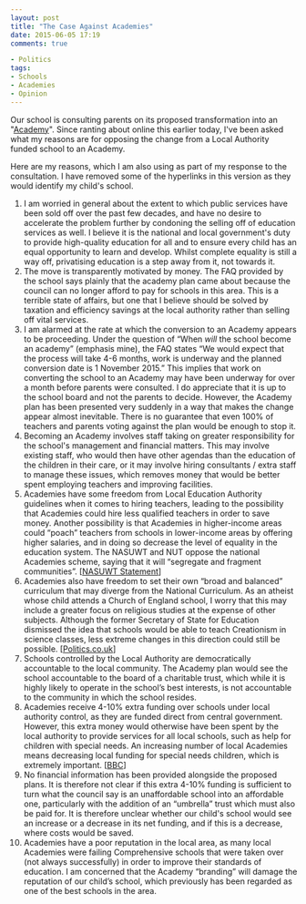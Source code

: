 ```yaml
---
layout: post
title: "The Case Against Academies"
date: 2015-06-05 17:19
comments: true

- Politics
tags:
- Schools
- Academies
- Opinion
---
```


Our school is consulting parents on its proposed transformation into an "[Academy](https://www.gov.uk/types-of-school/academies)". Since ranting about online this earlier today, I've been asked what my reasons are for opposing the change from a Local Authority funded school to an Academy.

Here are my reasons, which I am also using as part of my response to the consultation. I have removed some of the hyperlinks in this version as they would identify my child's school.

1. I am worried in general about the extent to which public services have been sold off over the past few decades, and have no desire to accelerate the problem further by condoning the selling off of education services as well. I believe it is the national and local government's duty to provide high-quality education for all and to ensure every child has an equal opportunity to learn and develop. Whilst complete equality is still a way off, privatising education is a step away from it, not towards it.
2.  The move is transparently motivated by money. The FAQ provided by the school says plainly that the academy plan came about because the council can no longer afford to pay for schools in this area. This is a terrible state of affairs, but one that I believe should be solved by taxation and efficiency savings at the local authority rather than selling off vital services.
3. I am alarmed at the rate at which the conversion to an Academy appears to be proceeding. Under the question of “When *will* the school become an academy” (emphasis mine), the FAQ states “We would expect that the process will take 4-6 months, work is underway and the planned conversion date is 1 November 2015.” This implies that work on converting the school to an Academy may have been underway for over a month before parents were consulted. I do appreciate that it is up to the school board and not the parents to decide. However, the Academy plan has been presented very suddenly in a way that makes the change appear almost inevitable. There is no guarantee that even 100% of teachers and parents voting against the plan would be enough to stop it.
4. Becoming an Academy involves staff taking on greater responsibility for the school's management and financial matters. This may involve existing staff, who would then have other agendas than the education of the children in their care, or it may involve hiring consultants / extra staff to manage these issues, which removes money that would be better spent employing teachers and improving facilities.
5. Academies have some freedom from Local Education Authority guidelines when it comes to hiring teachers, leading to the possibility that Academies could hire less qualified teachers in order to save money. Another possibility is that Academies in higher-income areas could “poach” teachers from schools in lower-income areas by offering higher salaries, and in doing so decrease the level of equality in the education system. The NASUWT and NUT oppose the national Academies scheme, saying that it will “segregate and fragment communities”. [[NASUWT Statement](http://www.politics.co.uk/opinion-formers/nasuwt-the-teachers-union/article/nasuwt-academy-proposals-those-who-care-about-state-educatio)]
6. Academies also have freedom to set their own “broad and balanced” curriculum that may diverge from the National Curriculum. As an atheist whose child attends a Church of England school, I worry that this may include a greater focus on religious studies at the expense of other subjects. Although the former Secretary of State for Education dismissed the idea that schools would be able to teach Creationism in science classes, less extreme changes in this direction could still be possible. [[Politics.co.uk](http://www.politics.co.uk/news/2014/06/18/secular-triumph-as-government-bans-creationism-from-free-sch)]
7. Schools controlled by the Local Authority are democratically accountable to the local community. The Academy plan would see the school accountable to the board of a charitable trust, which while it is highly likely to operate in the school’s best interests, is not accountable to the community in which the school resides.
8. Academies receive 4-10% extra funding over schools under local authority control, as they are funded direct from central government. However, this extra money would otherwise have been spent by the local authority to provide services for all local schools, such as help for children with special needs. An increasing number of local Academies means decreasing local funding for special needs children, which is extremely important. [[BBC](http://www.bbc.co.uk/news/10161371)]
9. No financial information has been provided alongside the proposed plans. It is therefore not clear if this extra 4-10% funding is sufficient to turn what the council say is an unaffordable school into an affordable one, particularly with the addition of an “umbrella” trust which must also be paid for. It is therefore unclear whether our child's school would see an increase or a decrease in its net funding, and if this is a decrease, where costs would be saved.
10. Academies have a poor reputation in the local area, as many local Academies were failing Comprehensive schools that were taken over (not always successfully) in order to improve their standards of education. I am concerned that the Academy “branding” will damage the reputation of our child’s school, which previously has been regarded as one of the best schools in the area.
